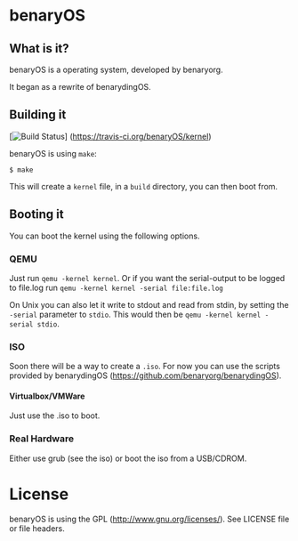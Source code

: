 # benaryOS

## What is it?

benaryOS is a operating system, developed by benaryorg.

It began as a rewrite of benarydingOS.

## Building it

[![Build Status](https://travis-ci.org/benaryOS/kernel.svg?branch=master)]
(https://travis-ci.org/benaryOS/kernel)

benaryOS is using `make`:

	$ make

This will create a `kernel` file, in a `build`
directory, you can then boot from.

## Booting it

You can boot the kernel using the following options.

### QEMU

Just run `qemu -kernel kernel`.
Or if you want the serial-output to be logged to
file.log run `qemu -kernel kernel -serial file:file.log`

On Unix you can also let it write to stdout and
read from stdin, by setting the `-serial` parameter to
`stdio`. This would then be `qemu -kernel kernel -serial stdio`.

### ISO

Soon there will be a way to create a `.iso`. For now
you can use the scripts provided by benarydingOS
(https://github.com/benaryorg/benarydingOS).

#### Virtualbox/VMWare

Just use the .iso to boot.

### Real Hardware

Either use grub (see the iso) or boot the iso from a USB/CDROM.

# License

benaryOS is using the GPL (http://www.gnu.org/licenses/).
See LICENSE file or file headers.
